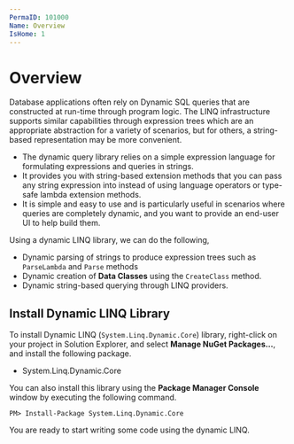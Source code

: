 ```yaml
---
PermaID: 101000
Name: Overview
IsHome: 1
---
```


# Overview

Database applications often rely on Dynamic SQL queries that are constructed at run-time through program logic. The LINQ infrastructure supports similar capabilities through expression trees which are an appropriate abstraction for a variety of scenarios, but for others, a string-based representation may be more convenient. 

 - The dynamic query library relies on a simple expression language for formulating expressions and queries in strings.
 - It provides you with string-based extension methods that you can pass any string expression into instead of using language operators or type-safe lambda extension methods.
 - It is simple and easy to use and is particularly useful in scenarios where queries are completely dynamic, and you want to provide an end-user UI to help build them. 

Using a dynamic LINQ library, we can do the following,

 - Dynamic parsing of strings to produce expression trees such as `ParseLambda` and `Parse` methods
 - Dynamic creation of **Data Classes** using the `CreateClass` method.
 - Dynamic string-based querying through LINQ providers.

## Install Dynamic LINQ Library 

To install Dynamic LINQ (`System.Linq.Dynamic.Core`) library, right-click on your project in Solution Explorer, and select **Manage NuGet Packages…**, and install the following package.

 - System.Linq.Dynamic.Core 

You can also install this library using the **Package Manager Console** window by executing the following command.

`PM> Install-Package System.Linq.Dynamic.Core`

You are ready to start writing some code using the dynamic LINQ.
